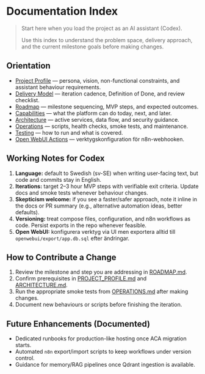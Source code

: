 # Documentation Index

> Start here when you load the project as an AI assistant (Codex).
>
> Use this index to understand the problem space, delivery approach, and
> the current milestone goals before making changes.

## Orientation
- [Project Profile](./PROJECT_PROFILE.md) — persona, vision, non-functional constraints, and
  assistant behaviour requirements.
- [Delivery Model](./DELIVERY_MODEL.md) — iteration cadence, Definition of Done, and
  review checklist.
- [Roadmap](./ROADMAP.md) — milestone sequencing, MVP steps, and expected outcomes.
- [Capabilities](./CAPABILITIES.md) — what the platform can do today, next, and later.
- [Architecture](./ARCHITECTURE.md) — active services, data flow, and security guidance.
- [Operations](./OPERATIONS.md) — scripts, health checks, smoke tests, and maintenance.
- [Testing](./TESTING.md) — how to run and what is covered.
- [Open WebUI Actions](./OPENWEBUI_ACTIONS.md) — verktygskonfiguration för n8n-webhooken.

## Working Notes for Codex
1. **Language:** default to Swedish (sv-SE) when writing user-facing text, but code and
   commits stay in English.
2. **Iterations:** target 2–3 hour MVP steps with verifiable exit criteria. Update docs
   and smoke tests whenever behaviour changes.
3. **Skepticism welcome:** if you see a faster/safer approach, note it inline in the docs
   or PR summary (e.g., alternative automation ideas, better defaults).
4. **Versioning:** treat compose files, configuration, and n8n workflows as code. Persist
   exports in the repo whenever feasible.
5. **Open WebUI:** konfigurera verktyg via UI men exportera alltid till
   `openwebui/export/app.db.sql` efter ändringar.

## How to Contribute a Change
1. Review the milestone and step you are addressing in [ROADMAP.md](./ROADMAP.md).
2. Confirm prerequisites in [PROJECT_PROFILE.md](./PROJECT_PROFILE.md) and
   [ARCHITECTURE.md](./ARCHITECTURE.md).
3. Run the appropriate smoke tests from [OPERATIONS.md](./OPERATIONS.md) after making changes.
4. Document new behaviours or scripts before finishing the iteration.

## Future Enhancements (Documented)
- Dedicated runbooks for production-like hosting once ACA migration starts.
- Automated `n8n` export/import scripts to keep workflows under version control.
- Guidance for memory/RAG pipelines once Qdrant ingestion is available.
